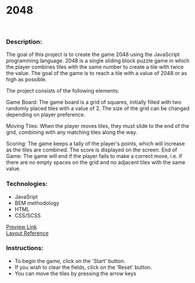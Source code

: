 # 2048

<br/>

### Description:
The goal of this project is to create the game 2048 using the JavaScript programming language. 2048 is a single sliding block puzzle game in which the player combines tiles with the same number to create a tile with twice the value. The goal of the game is to reach a tile with a value of 2048 or as high as possible.

The project consists of the following elements:

Game Board: The game board is a grid of squares, initially filled with two randomly placed tiles with a value of 2. The size of the grid can be changed depending on player preference.

Moving Tiles: When the player moves tiles, they must slide to the end of the grid, combining with any matching tiles along the way.

Scoring: The game keeps a tally of the player's points, which will increase as the tiles are combined. The score is displayed on the screen.
End of Game: The game will end if the player fails to make a correct move, i.e. if there are no empty spaces on the grid and no adjacent tiles with the same value.
<br/>


### Technologies:

- JavaSript
- BEM methodology
- HTML
- CSS/SCSS


[Preview Link](https://vitaliidox.github.io/game_2048/) <br/>
[Layout Reference](https://play2048.co/)

### Instructions:
- To begin the game, click on the 'Start' button.
- If you wish to clear the fields, click on the 'Reset' button.
- You can move the tiles by pressing the arrow keys
